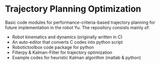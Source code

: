 # Trajectory Planning Optimization
Basic code modules for performance-criteria-based trajectory planning for future implementation in the robot Yu. The repository consists mainly of:

* Robot kinematics and dynamics (originally written in C)
* An auto-editor that converts C codes into python script
* Robotictoolbox code package for python
* Filterpy & Kalman-Filter for trajectory optimization
* Example codes for heuristic Kalman algorithm (matlab & python)
